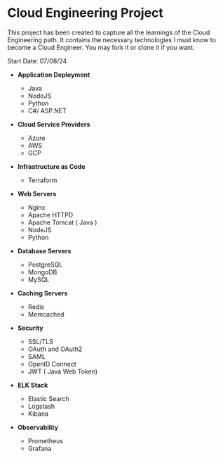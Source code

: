 # Cloud Engineering Project
This project has been created to capture all the learnings of the Cloud Engineering path.
It contains the necessary technologies I must know to become a Cloud Engineer. 
You may fork it or clone it if you want.

Start Date: 07/08/24

- **Application Deployment**
   - Java
   - NodeJS
   - Python
   - C#/ ASP.NET

- **Cloud Service Providers**
   - Azure
   - AWS
   - GCP

- **Infrastructure as Code**
   - Terraform

- **Web Servers**
   - Nginx
   - Apache HTTPD
   - Apache Tomcat ( Java )
   - NodeJS
   - Python

- **Database Servers**
   - PostgreSQL
   - MongoDB
   - MySQL

- **Caching Servers**
   - Redis
   - Memcached

- **Security**
   - SSL/TLS
   - OAuth and OAuth2
   - SAML
   - OpenID Connect
   - JWT ( Java Web Token)

- **ELK Stack**
   - Elastic Search
   - Logstash
   - Kibana

- **Observability**
   - Prometheus
   - Grafana
